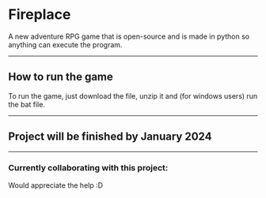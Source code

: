 # Fireplace

A new adventure RPG game that is open-source and is made in python so anything can execute the program. 

---------------------------

## How to run the game

To run the game, just download the file, unzip it and (for windows users) run the bat file. 

---------

## Project will be finished by January 2024

---------


### Currently collaborating with this project:

Would appreciate the help :D
